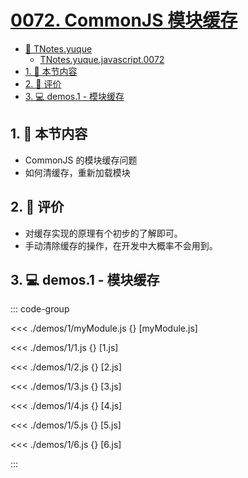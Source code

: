 # [0072. CommonJS 模块缓存](https://github.com/tnotesjs/TNotes.javascript/tree/main/notes/0072.%20CommonJS%20%E6%A8%A1%E5%9D%97%E7%BC%93%E5%AD%98)

<!-- region:toc -->

- [📂 TNotes.yuque](https://www.yuque.com/tdahuyou/tnotes.yuque/)
  - [TNotes.yuque.javascript.0072](https://www.yuque.com/tdahuyou/tnotes.yuque/javascript.0072)
- [1. 🎯 本节内容](#1--本节内容)
- [2. 🫧 评价](#2--评价)
- [3. 💻 demos.1 - 模块缓存](#3--demos1---模块缓存)

<!-- endregion:toc -->

## 1. 🎯 本节内容

- CommonJS 的模块缓存问题
- 如何清缓存，重新加载模块

## 2. 🫧 评价

- 对缓存实现的原理有个初步的了解即可。
- 手动清除缓存的操作，在开发中大概率不会用到。

## 3. 💻 demos.1 - 模块缓存

::: code-group

<<< ./demos/1/myModule.js {} [myModule.js]

<<< ./demos/1/1.js {} [1.js]

<<< ./demos/1/2.js {} [2.js]

<<< ./demos/1/3.js {} [3.js]

<<< ./demos/1/4.js {} [4.js]

<<< ./demos/1/5.js {} [5.js]

<<< ./demos/1/6.js {} [6.js]

:::
